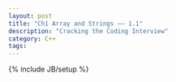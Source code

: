 ```yaml
---
layout: post
title: "Ch1 Array and Strings —— 1.1"
description: "Cracking the Coding Interview"
category: C++
tags:
---
```

{% include JB/setup %}
